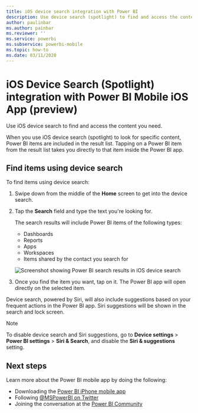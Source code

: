 ```yaml
---
title: iOS device search integration with Power BI
description: Use device search (spotlight) to find and access the content you need
author: paulinbar
ms.author: painbar
ms.reviewer: ''
ms.service: powerbi
ms.subservice: powerbi-mobile
ms.topic: how-to
ms.date: 03/11/2020
---
```

# iOS Device Search (Spotlight) integration with Power BI Mobile iOS App (preview)
Use iOS device search to find and access the content you need.

When you use iOS device search (spotlight) to look for specific content, Power BI items are included in the result list. Tapping on a Power BI item from the result list takes you directly to that item inside the Power BI app.

## Find items using device search

To find items using device search:

1. Swipe down from the middle of the **Home** screen to get into the device search.

2. Tap the **Search** field and type the text you're looking for.
 
   The search results will include Power BI items of the following types:

    * Dashboards
    * Reports
    * Apps
    * Workspaces
    * Items shared by the contact you search for

    ![Screenshot showing Power BI search results in iOS device search](./media/mobile-apps-ios-siri-search/power-bi-spotlight-search.png)

 3. Once you find the item you want, tap on it. The Power BI app will open directly on the selected item. 

Device search, powered by Siri, will also include suggestions based on your frequent actions in the Power BI app. Siri suggestions will be shown in the search and lock screen.

>[!NOTE]
>
>To disable device search and Siri suggestions, go to **Device settings** > **Power BI settings** > **Siri & Search**,
>and disable the **Siri & suggestions** setting.
>

## Next steps
Learn more about the Power BI mobile app by doing the following: 

* Downloading the [Power BI iPhone mobile app](https://go.microsoft.com/fwlink/?LinkId=522062)
* Following [@MSPowerBI on Twitter](https://twitter.com/MSPowerBI)
* Joining the conversation at the [Power BI Community](https://community.powerbi.com/)

